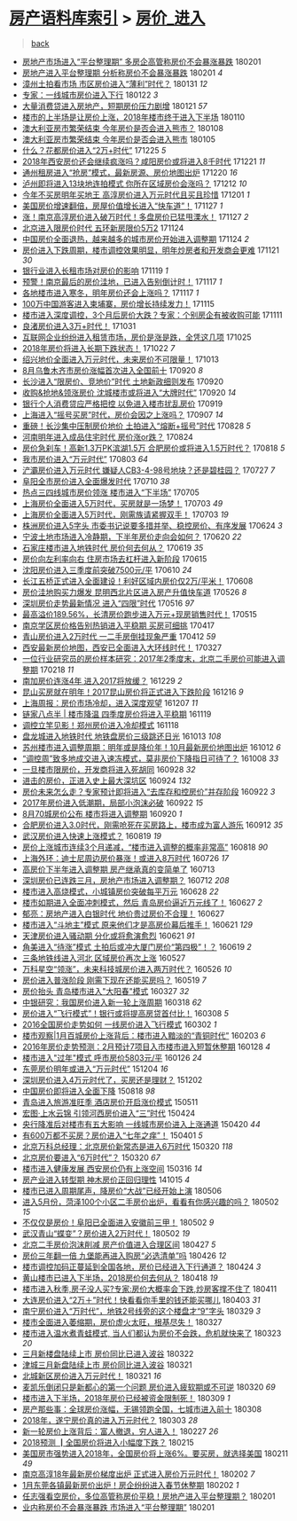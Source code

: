 [房产语料库索引](../../README.md)  > [房价_进入](房价_进入.md)
====
> [back](../README.md)

- [房地产市场进入“平台整理期” 多房企高管称房价不会暴涨暴跌](http://jkwz.applinzi.com/ittc/7065039687985398790.html#%E6%88%BF%E5%9C%B0%E4%BA%A7%E5%B8%82%E5%9C%BA%E8%BF%9B%E5%85%A5%E2%80%9C%E5%B9%B3%E5%8F%B0%E6%95%B4%E7%90%86%E6%9C%9F%E2%80%9D+%E5%A4%9A%E6%88%BF%E4%BC%81%E9%AB%98%E7%AE%A1%E7%A7%B0%E6%88%BF%E4%BB%B7%E4%B8%8D%E4%BC%9A%E6%9A%B4%E6%B6%A8%E6%9A%B4%E8%B7%8C) 180201  
- [房地产进入平台整理期 分析称房价不会暴涨暴跌](http://jkwz.applinzi.com/ittc/7065026113820951563.html#%E6%88%BF%E5%9C%B0%E4%BA%A7%E8%BF%9B%E5%85%A5%E5%B9%B3%E5%8F%B0%E6%95%B4%E7%90%86%E6%9C%9F+%E5%88%86%E6%9E%90%E7%A7%B0%E6%88%BF%E4%BB%B7%E4%B8%8D%E4%BC%9A%E6%9A%B4%E6%B6%A8%E6%9A%B4%E8%B7%8C) 180201 *4* 
- [漳州土拍看市场 市区房价进入“薄利”时代？](http://jkwz.applinzi.com/ittc/7064440618111992842.html#%E6%BC%B3%E5%B7%9E%E5%9C%9F%E6%8B%8D%E7%9C%8B%E5%B8%82%E5%9C%BA+%E5%B8%82%E5%8C%BA%E6%88%BF%E4%BB%B7%E8%BF%9B%E5%85%A5%E2%80%9C%E8%96%84%E5%88%A9%E2%80%9D%E6%97%B6%E4%BB%A3%EF%BC%9F) 180131 *12* 
- [专家：一线城市房价进入下行](http://jkwz.applinzi.com/ittc/7061364812942935046.html#%E4%B8%93%E5%AE%B6%EF%BC%9A%E4%B8%80%E7%BA%BF%E5%9F%8E%E5%B8%82%E6%88%BF%E4%BB%B7%E8%BF%9B%E5%85%A5%E4%B8%8B%E8%A1%8C) 180122 *3* 
- [大量消费贷进入房地产，短期房价压力剧增](http://jkwz.applinzi.com/ittc/7061162459065222161.html#%E5%A4%A7%E9%87%8F%E6%B6%88%E8%B4%B9%E8%B4%B7%E8%BF%9B%E5%85%A5%E6%88%BF%E5%9C%B0%E4%BA%A7%EF%BC%8C%E7%9F%AD%E6%9C%9F%E6%88%BF%E4%BB%B7%E5%8E%8B%E5%8A%9B%E5%89%A7%E5%A2%9E) 180121 *57* 
- [楼市的上半场是让房价上涨，2018年楼市终于进入下半场](http://jkwz.applinzi.com/ittc/7057063163025949713.html#%E6%A5%BC%E5%B8%82%E7%9A%84%E4%B8%8A%E5%8D%8A%E5%9C%BA%E6%98%AF%E8%AE%A9%E6%88%BF%E4%BB%B7%E4%B8%8A%E6%B6%A8%EF%BC%8C2018%E5%B9%B4%E6%A5%BC%E5%B8%82%E7%BB%88%E4%BA%8E%E8%BF%9B%E5%85%A5%E4%B8%8B%E5%8D%8A%E5%9C%BA) 180110  
- [澳大利亚房市繁荣结束 今年房价是否会进入熊市？](http://jkwz.applinzi.com/ittc/7056155197892461575.html#%E6%BE%B3%E5%A4%A7%E5%88%A9%E4%BA%9A%E6%88%BF%E5%B8%82%E7%B9%81%E8%8D%A3%E7%BB%93%E6%9D%9F+%E4%BB%8A%E5%B9%B4%E6%88%BF%E4%BB%B7%E6%98%AF%E5%90%A6%E4%BC%9A%E8%BF%9B%E5%85%A5%E7%86%8A%E5%B8%82%EF%BC%9F) 180108  
- [澳大利亚房市繁荣结束 今年房价是否会进入熊市](http://jkwz.applinzi.com/ittc/7055109979806106635.html#%E6%BE%B3%E5%A4%A7%E5%88%A9%E4%BA%9A%E6%88%BF%E5%B8%82%E7%B9%81%E8%8D%A3%E7%BB%93%E6%9D%9F+%E4%BB%8A%E5%B9%B4%E6%88%BF%E4%BB%B7%E6%98%AF%E5%90%A6%E4%BC%9A%E8%BF%9B%E5%85%A5%E7%86%8A%E5%B8%82) 180105  
- [什么？花都房价进入“2万+时代”](http://jkwz.applinzi.com/ittc/7051076349274358801.html#%E4%BB%80%E4%B9%88%EF%BC%9F%E8%8A%B1%E9%83%BD%E6%88%BF%E4%BB%B7%E8%BF%9B%E5%85%A5%E2%80%9C2%E4%B8%87%2B%E6%97%B6%E4%BB%A3%E2%80%9D) 171225 *5* 
- [2018年西安房价还会继续疯涨吗？咸阳房价或将进入8千时代](http://jkwz.applinzi.com/ittc/7049594589449552912.html#2018%E5%B9%B4%E8%A5%BF%E5%AE%89%E6%88%BF%E4%BB%B7%E8%BF%98%E4%BC%9A%E7%BB%A7%E7%BB%AD%E7%96%AF%E6%B6%A8%E5%90%97%EF%BC%9F%E5%92%B8%E9%98%B3%E6%88%BF%E4%BB%B7%E6%88%96%E5%B0%86%E8%BF%9B%E5%85%A58%E5%8D%83%E6%97%B6%E4%BB%A3) 171221 *11* 
- [通州租房进入“抢房”模式，最新房源、房价地图出炉](http://jkwz.applinzi.com/ittc/7049252191594873873.html#%E9%80%9A%E5%B7%9E%E7%A7%9F%E6%88%BF%E8%BF%9B%E5%85%A5%E2%80%9C%E6%8A%A2%E6%88%BF%E2%80%9D%E6%A8%A1%E5%BC%8F%EF%BC%8C%E6%9C%80%E6%96%B0%E6%88%BF%E6%BA%90%E3%80%81%E6%88%BF%E4%BB%B7%E5%9C%B0%E5%9B%BE%E5%87%BA%E7%82%89) 171220 *16* 
- [泸州即将进入13块地连拍模式 你所在区域房价会涨吗？](http://jkwz.applinzi.com/ittc/7046217706561340432.html#%E6%B3%B8%E5%B7%9E%E5%8D%B3%E5%B0%86%E8%BF%9B%E5%85%A513%E5%9D%97%E5%9C%B0%E8%BF%9E%E6%8B%8D%E6%A8%A1%E5%BC%8F+%E4%BD%A0%E6%89%80%E5%9C%A8%E5%8C%BA%E5%9F%9F%E6%88%BF%E4%BB%B7%E4%BC%9A%E6%B6%A8%E5%90%97%EF%BC%9F) 171212 *10* 
- [今年不买房明年买地王 高淳房价进入万元时代且买且珍惜](http://jkwz.applinzi.com/ittc/7042052443561526288.html#%E4%BB%8A%E5%B9%B4%E4%B8%8D%E4%B9%B0%E6%88%BF%E6%98%8E%E5%B9%B4%E4%B9%B0%E5%9C%B0%E7%8E%8B+%E9%AB%98%E6%B7%B3%E6%88%BF%E4%BB%B7%E8%BF%9B%E5%85%A5%E4%B8%87%E5%85%83%E6%97%B6%E4%BB%A3%E4%B8%94%E4%B9%B0%E4%B8%94%E7%8F%8D%E6%83%9C) 171201 *1* 
- [美国房价增速翻倍，房屋价值增长进入“快车道”！](http://jkwz.applinzi.com/ittc/7040642624006915088.html#%E7%BE%8E%E5%9B%BD%E6%88%BF%E4%BB%B7%E5%A2%9E%E9%80%9F%E7%BF%BB%E5%80%8D%EF%BC%8C%E6%88%BF%E5%B1%8B%E4%BB%B7%E5%80%BC%E5%A2%9E%E9%95%BF%E8%BF%9B%E5%85%A5%E2%80%9C%E5%BF%AB%E8%BD%A6%E9%81%93%E2%80%9D%EF%BC%81) 171127 *1* 
- [涨！南京高淳房价进入破万时代！多盘房价已猛甩溧水！](http://jkwz.applinzi.com/ittc/7040638062986527760.html#%E6%B6%A8%EF%BC%81%E5%8D%97%E4%BA%AC%E9%AB%98%E6%B7%B3%E6%88%BF%E4%BB%B7%E8%BF%9B%E5%85%A5%E7%A0%B4%E4%B8%87%E6%97%B6%E4%BB%A3%EF%BC%81%E5%A4%9A%E7%9B%98%E6%88%BF%E4%BB%B7%E5%B7%B2%E7%8C%9B%E7%94%A9%E6%BA%A7%E6%B0%B4%EF%BC%81) 171127 *2* 
- [北京进入限房价时代 五环新房限价5万2](http://jkwz.applinzi.com/ittc/7039524606107452432.html#%E5%8C%97%E4%BA%AC%E8%BF%9B%E5%85%A5%E9%99%90%E6%88%BF%E4%BB%B7%E6%97%B6%E4%BB%A3+%E4%BA%94%E7%8E%AF%E6%96%B0%E6%88%BF%E9%99%90%E4%BB%B75%E4%B8%872) 171124  
- [中国房价全面退热，越来越多的城市房价开始进入调整期](http://jkwz.applinzi.com/ittc/7039456949119239185.html#%E4%B8%AD%E5%9B%BD%E6%88%BF%E4%BB%B7%E5%85%A8%E9%9D%A2%E9%80%80%E7%83%AD%EF%BC%8C%E8%B6%8A%E6%9D%A5%E8%B6%8A%E5%A4%9A%E7%9A%84%E5%9F%8E%E5%B8%82%E6%88%BF%E4%BB%B7%E5%BC%80%E5%A7%8B%E8%BF%9B%E5%85%A5%E8%B0%83%E6%95%B4%E6%9C%9F) 171124 *2* 
- [房价进入下跌周期，楼市调控效果明显，明年炒房者和开发商会更难](http://jkwz.applinzi.com/ittc/7038463345429054481.html#%E6%88%BF%E4%BB%B7%E8%BF%9B%E5%85%A5%E4%B8%8B%E8%B7%8C%E5%91%A8%E6%9C%9F%EF%BC%8C%E6%A5%BC%E5%B8%82%E8%B0%83%E6%8E%A7%E6%95%88%E6%9E%9C%E6%98%8E%E6%98%BE%EF%BC%8C%E6%98%8E%E5%B9%B4%E7%82%92%E6%88%BF%E8%80%85%E5%92%8C%E5%BC%80%E5%8F%91%E5%95%86%E4%BC%9A%E6%9B%B4%E9%9A%BE) 171121 *30* 
- [银行业进入长租市场对房价的影响](http://jkwz.applinzi.com/ittc/7036524367335392273.html#%E9%93%B6%E8%A1%8C%E4%B8%9A%E8%BF%9B%E5%85%A5%E9%95%BF%E7%A7%9F%E5%B8%82%E5%9C%BA%E5%AF%B9%E6%88%BF%E4%BB%B7%E7%9A%84%E5%BD%B1%E5%93%8D) 171119 *1* 
- [预警！南京最后的房价洼地，已进入告别倒计时！](http://jkwz.applinzi.com/ittc/7036843422533551120.html#%E9%A2%84%E8%AD%A6%EF%BC%81%E5%8D%97%E4%BA%AC%E6%9C%80%E5%90%8E%E7%9A%84%E6%88%BF%E4%BB%B7%E6%B4%BC%E5%9C%B0%EF%BC%8C%E5%B7%B2%E8%BF%9B%E5%85%A5%E5%91%8A%E5%88%AB%E5%80%92%E8%AE%A1%E6%97%B6%EF%BC%81) 171117 *1* 
- [各地楼市进入寒冬，明年房价还会上涨吗？](http://jkwz.applinzi.com/ittc/7036690685195977744.html#%E5%90%84%E5%9C%B0%E6%A5%BC%E5%B8%82%E8%BF%9B%E5%85%A5%E5%AF%92%E5%86%AC%EF%BC%8C%E6%98%8E%E5%B9%B4%E6%88%BF%E4%BB%B7%E8%BF%98%E4%BC%9A%E4%B8%8A%E6%B6%A8%E5%90%97%EF%BC%9F) 171117 *1* 
- [100万中国游客进入柬埔寨，房价增长持续发力！](http://jkwz.applinzi.com/ittc/7036119747974923281.html#100%E4%B8%87%E4%B8%AD%E5%9B%BD%E6%B8%B8%E5%AE%A2%E8%BF%9B%E5%85%A5%E6%9F%AC%E5%9F%94%E5%AF%A8%EF%BC%8C%E6%88%BF%E4%BB%B7%E5%A2%9E%E9%95%BF%E6%8C%81%E7%BB%AD%E5%8F%91%E5%8A%9B%EF%BC%81) 171115  
- [楼市进入深度调控，3个月后房价大跌？专家：个别房企有被收购可能](http://jkwz.applinzi.com/ittc/7034640385530397713.html#%E6%A5%BC%E5%B8%82%E8%BF%9B%E5%85%A5%E6%B7%B1%E5%BA%A6%E8%B0%83%E6%8E%A7%EF%BC%8C3%E4%B8%AA%E6%9C%88%E5%90%8E%E6%88%BF%E4%BB%B7%E5%A4%A7%E8%B7%8C%EF%BC%9F%E4%B8%93%E5%AE%B6%EF%BC%9A%E4%B8%AA%E5%88%AB%E6%88%BF%E4%BC%81%E6%9C%89%E8%A2%AB%E6%94%B6%E8%B4%AD%E5%8F%AF%E8%83%BD) 171111  
- [良渚房价进入3万+时代！](http://jkwz.applinzi.com/ittc/7030710361584567313.html#%E8%89%AF%E6%B8%9A%E6%88%BF%E4%BB%B7%E8%BF%9B%E5%85%A53%E4%B8%87%2B%E6%97%B6%E4%BB%A3%EF%BC%81) 171031  
- [互联网企业纷纷进入租赁市场，房价是涨是跌，全凭这几项](http://jkwz.applinzi.com/ittc/7028502239201723409.html#%E4%BA%92%E8%81%94%E7%BD%91%E4%BC%81%E4%B8%9A%E7%BA%B7%E7%BA%B7%E8%BF%9B%E5%85%A5%E7%A7%9F%E8%B5%81%E5%B8%82%E5%9C%BA%EF%BC%8C%E6%88%BF%E4%BB%B7%E6%98%AF%E6%B6%A8%E6%98%AF%E8%B7%8C%EF%BC%8C%E5%85%A8%E5%87%AD%E8%BF%99%E5%87%A0%E9%A1%B9) 171025  
- [2018年房价将进入长期下跌状态！](http://jkwz.applinzi.com/ittc/7027413498773111824.html#2018%E5%B9%B4%E6%88%BF%E4%BB%B7%E5%B0%86%E8%BF%9B%E5%85%A5%E9%95%BF%E6%9C%9F%E4%B8%8B%E8%B7%8C%E7%8A%B6%E6%80%81%EF%BC%81) 171022 *7* 
- [绍兴地价全面进入万元时代，未来房价不可限量！](http://jkwz.applinzi.com/ittc/7023863266139440144.html#%E7%BB%8D%E5%85%B4%E5%9C%B0%E4%BB%B7%E5%85%A8%E9%9D%A2%E8%BF%9B%E5%85%A5%E4%B8%87%E5%85%83%E6%97%B6%E4%BB%A3%EF%BC%8C%E6%9C%AA%E6%9D%A5%E6%88%BF%E4%BB%B7%E4%B8%8D%E5%8F%AF%E9%99%90%E9%87%8F%EF%BC%81) 171013  
- [8月乌鲁木齐市房价涨幅首次进入全国前十](http://jkwz.applinzi.com/ittc/7015413049224332305.html#8%E6%9C%88%E4%B9%8C%E9%B2%81%E6%9C%A8%E9%BD%90%E5%B8%82%E6%88%BF%E4%BB%B7%E6%B6%A8%E5%B9%85%E9%A6%96%E6%AC%A1%E8%BF%9B%E5%85%A5%E5%85%A8%E5%9B%BD%E5%89%8D%E5%8D%81) 170920 *8* 
- [长沙进入“限房价、竞地价”时代 土地新政细则发布](http://jkwz.applinzi.com/ittc/7015384275304842257.html#%E9%95%BF%E6%B2%99%E8%BF%9B%E5%85%A5%E2%80%9C%E9%99%90%E6%88%BF%E4%BB%B7%E3%80%81%E7%AB%9E%E5%9C%B0%E4%BB%B7%E2%80%9D%E6%97%B6%E4%BB%A3+%E5%9C%9F%E5%9C%B0%E6%96%B0%E6%94%BF%E7%BB%86%E5%88%99%E5%8F%91%E5%B8%83) 170920  
- [收购&amp;抢地&amp;领涨房价 沈城楼市或将进入“大牌时代”](http://jkwz.applinzi.com/ittc/7015307725775569937.html#%E6%94%B6%E8%B4%AD%26amp%3B%E6%8A%A2%E5%9C%B0%26amp%3B%E9%A2%86%E6%B6%A8%E6%88%BF%E4%BB%B7+%E6%B2%88%E5%9F%8E%E6%A5%BC%E5%B8%82%E6%88%96%E5%B0%86%E8%BF%9B%E5%85%A5%E2%80%9C%E5%A4%A7%E7%89%8C%E6%97%B6%E4%BB%A3%E2%80%9D) 170920 *14* 
- [银行个人消费贷应严格把控 以免进入楼市扰乱房价](http://jkwz.applinzi.com/ittc/7014944334041056273.html#%E9%93%B6%E8%A1%8C%E4%B8%AA%E4%BA%BA%E6%B6%88%E8%B4%B9%E8%B4%B7%E5%BA%94%E4%B8%A5%E6%A0%BC%E6%8A%8A%E6%8E%A7+%E4%BB%A5%E5%85%8D%E8%BF%9B%E5%85%A5%E6%A5%BC%E5%B8%82%E6%89%B0%E4%B9%B1%E6%88%BF%E4%BB%B7) 170919  
- [上海进入“摇号买房”时代，房价会因之上涨吗？](http://jkwz.applinzi.com/ittc/7010124228438000656.html#%E4%B8%8A%E6%B5%B7%E8%BF%9B%E5%85%A5%E2%80%9C%E6%91%87%E5%8F%B7%E4%B9%B0%E6%88%BF%E2%80%9D%E6%97%B6%E4%BB%A3%EF%BC%8C%E6%88%BF%E4%BB%B7%E4%BC%9A%E5%9B%A0%E4%B9%8B%E4%B8%8A%E6%B6%A8%E5%90%97%EF%BC%9F) 170907 *14* 
- [重磅！长沙集中压制房价地价 土拍进入“熔断+摇号”时代](http://jkwz.applinzi.com/ittc/7006899352520623121.html#%E9%87%8D%E7%A3%85%EF%BC%81%E9%95%BF%E6%B2%99%E9%9B%86%E4%B8%AD%E5%8E%8B%E5%88%B6%E6%88%BF%E4%BB%B7%E5%9C%B0%E4%BB%B7+%E5%9C%9F%E6%8B%8D%E8%BF%9B%E5%85%A5%E2%80%9C%E7%86%94%E6%96%AD%2B%E6%91%87%E5%8F%B7%E2%80%9D%E6%97%B6%E4%BB%A3) 170828 *5* 
- [河南明年进入成品住宅时代 房价涨or跌？](http://jkwz.applinzi.com/ittc/7005184572059550481.html#%E6%B2%B3%E5%8D%97%E6%98%8E%E5%B9%B4%E8%BF%9B%E5%85%A5%E6%88%90%E5%93%81%E4%BD%8F%E5%AE%85%E6%97%B6%E4%BB%A3+%E6%88%BF%E4%BB%B7%E6%B6%A8or%E8%B7%8C%EF%BC%9F) 170824  
- [房价急刹车！高新1.3万PK滨湖1.5万 合肥房价或将进入1.5万时代？](http://jkwz.applinzi.com/ittc/7003073767373538321.html#%E6%88%BF%E4%BB%B7%E6%80%A5%E5%88%B9%E8%BD%A6%EF%BC%81%E9%AB%98%E6%96%B01.3%E4%B8%87PK%E6%BB%A8%E6%B9%961.5%E4%B8%87+%E5%90%88%E8%82%A5%E6%88%BF%E4%BB%B7%E6%88%96%E5%B0%86%E8%BF%9B%E5%85%A51.5%E4%B8%87%E6%97%B6%E4%BB%A3%EF%BC%9F) 170818 *5* 
- [我市房价进入“万元时代”](http://jkwz.applinzi.com/ittc/6997507023053538321.html#%E6%88%91%E5%B8%82%E6%88%BF%E4%BB%B7%E8%BF%9B%E5%85%A5%E2%80%9C%E4%B8%87%E5%85%83%E6%97%B6%E4%BB%A3%E2%80%9D) 170803 *64* 
- [浐灞房价进入万元时代 嫌疑人CB3-4-98号地块？还是碧桂园？](http://jkwz.applinzi.com/ittc/6995063152000369680.html#%E6%B5%90%E7%81%9E%E6%88%BF%E4%BB%B7%E8%BF%9B%E5%85%A5%E4%B8%87%E5%85%83%E6%97%B6%E4%BB%A3+%E5%AB%8C%E7%96%91%E4%BA%BACB3-4-98%E5%8F%B7%E5%9C%B0%E5%9D%97%EF%BC%9F%E8%BF%98%E6%98%AF%E7%A2%A7%E6%A1%82%E5%9B%AD%EF%BC%9F) 170727 *7* 
- [阜阳全市房价进入全面爆发时代](http://jkwz.applinzi.com/ittc/6988621635601826820.html#%E9%98%9C%E9%98%B3%E5%85%A8%E5%B8%82%E6%88%BF%E4%BB%B7%E8%BF%9B%E5%85%A5%E5%85%A8%E9%9D%A2%E7%88%86%E5%8F%91%E6%97%B6%E4%BB%A3) 170710 *38* 
- [热点三四线城市房价领涨 楼市进入“下半场”](http://jkwz.applinzi.com/ittc/6986780572499051536.html#%E7%83%AD%E7%82%B9%E4%B8%89%E5%9B%9B%E7%BA%BF%E5%9F%8E%E5%B8%82%E6%88%BF%E4%BB%B7%E9%A2%86%E6%B6%A8+%E6%A5%BC%E5%B8%82%E8%BF%9B%E5%85%A5%E2%80%9C%E4%B8%8B%E5%8D%8A%E5%9C%BA%E2%80%9D) 170705  
- [上海房价全面进入5万时代，买房就是一场梦！](http://jkwz.applinzi.com/ittc/6986123523725460484.html#%E4%B8%8A%E6%B5%B7%E6%88%BF%E4%BB%B7%E5%85%A8%E9%9D%A2%E8%BF%9B%E5%85%A55%E4%B8%87%E6%97%B6%E4%BB%A3%EF%BC%8C%E4%B9%B0%E6%88%BF%E5%B0%B1%E6%98%AF%E4%B8%80%E5%9C%BA%E6%A2%A6%EF%BC%81) 170703 *49* 
- [上海房价全面进入5万时代，刚需族请紧握双手！](http://jkwz.applinzi.com/ittc/6986123523662545924.html#%E4%B8%8A%E6%B5%B7%E6%88%BF%E4%BB%B7%E5%85%A8%E9%9D%A2%E8%BF%9B%E5%85%A55%E4%B8%87%E6%97%B6%E4%BB%A3%EF%BC%8C%E5%88%9A%E9%9C%80%E6%97%8F%E8%AF%B7%E7%B4%A7%E6%8F%A1%E5%8F%8C%E6%89%8B%EF%BC%81) 170703 *19* 
- [株洲房价进入5字头 市委书记说要多措并举、稳控房价、有序发展](http://jkwz.applinzi.com/ittc/6982517086981981188.html#%E6%A0%AA%E6%B4%B2%E6%88%BF%E4%BB%B7%E8%BF%9B%E5%85%A55%E5%AD%97%E5%A4%B4+%E5%B8%82%E5%A7%94%E4%B9%A6%E8%AE%B0%E8%AF%B4%E8%A6%81%E5%A4%9A%E6%8E%AA%E5%B9%B6%E4%B8%BE%E3%80%81%E7%A8%B3%E6%8E%A7%E6%88%BF%E4%BB%B7%E3%80%81%E6%9C%89%E5%BA%8F%E5%8F%91%E5%B1%95) 170624 *3* 
- [宁波土地市场进入冷静期，下半年房价走向会如何？](http://jkwz.applinzi.com/ittc/6981276193939522565.html#%E5%AE%81%E6%B3%A2%E5%9C%9F%E5%9C%B0%E5%B8%82%E5%9C%BA%E8%BF%9B%E5%85%A5%E5%86%B7%E9%9D%99%E6%9C%9F%EF%BC%8C%E4%B8%8B%E5%8D%8A%E5%B9%B4%E6%88%BF%E4%BB%B7%E8%B5%B0%E5%90%91%E4%BC%9A%E5%A6%82%E4%BD%95%EF%BC%9F) 170620 *22* 
- [石家庄楼市进入地铁时代 房价何去何从？](http://jkwz.applinzi.com/ittc/6980826685908714500.html#%E7%9F%B3%E5%AE%B6%E5%BA%84%E6%A5%BC%E5%B8%82%E8%BF%9B%E5%85%A5%E5%9C%B0%E9%93%81%E6%97%B6%E4%BB%A3+%E6%88%BF%E4%BB%B7%E4%BD%95%E5%8E%BB%E4%BD%95%E4%BB%8E%EF%BC%9F) 170619 *35* 
- [房价向左利率向右 住房市场去杠杆进入新阶段](http://jkwz.applinzi.com/ittc/6979298434639987717.html#%E6%88%BF%E4%BB%B7%E5%90%91%E5%B7%A6%E5%88%A9%E7%8E%87%E5%90%91%E5%8F%B3+%E4%BD%8F%E6%88%BF%E5%B8%82%E5%9C%BA%E5%8E%BB%E6%9D%A0%E6%9D%86%E8%BF%9B%E5%85%A5%E6%96%B0%E9%98%B6%E6%AE%B5) 170615  
- [沈阳房价进入三季度前突破7500元/平](http://jkwz.applinzi.com/ittc/6977556466335482885.html#%E6%B2%88%E9%98%B3%E6%88%BF%E4%BB%B7%E8%BF%9B%E5%85%A5%E4%B8%89%E5%AD%A3%E5%BA%A6%E5%89%8D%E7%AA%81%E7%A0%B47500%E5%85%83%2F%E5%B9%B3) 170610 *24* 
- [长江五桥正式进入全面建设！利好区域内房价仅2万/平米！](http://jkwz.applinzi.com/ittc/6976809858262107140.html#%E9%95%BF%E6%B1%9F%E4%BA%94%E6%A1%A5%E6%AD%A3%E5%BC%8F%E8%BF%9B%E5%85%A5%E5%85%A8%E9%9D%A2%E5%BB%BA%E8%AE%BE%EF%BC%81%E5%88%A9%E5%A5%BD%E5%8C%BA%E5%9F%9F%E5%86%85%E6%88%BF%E4%BB%B7%E4%BB%852%E4%B8%87%2F%E5%B9%B3%E7%B1%B3%EF%BC%81) 170608  
- [房价洼地购买力爆发 昆明西北片区进入房产升值快车道](http://jkwz.applinzi.com/ittc/6972012505231524868.html#%E6%88%BF%E4%BB%B7%E6%B4%BC%E5%9C%B0%E8%B4%AD%E4%B9%B0%E5%8A%9B%E7%88%86%E5%8F%91+%E6%98%86%E6%98%8E%E8%A5%BF%E5%8C%97%E7%89%87%E5%8C%BA%E8%BF%9B%E5%85%A5%E6%88%BF%E4%BA%A7%E5%8D%87%E5%80%BC%E5%BF%AB%E8%BD%A6%E9%81%93) 170526 *8* 
- [深圳房价走势最新情况 进入“四限”时代](http://jkwz.applinzi.com/ittc/6968265639117456388.html#%E6%B7%B1%E5%9C%B3%E6%88%BF%E4%BB%B7%E8%B5%B0%E5%8A%BF%E6%9C%80%E6%96%B0%E6%83%85%E5%86%B5+%E8%BF%9B%E5%85%A5%E2%80%9C%E5%9B%9B%E9%99%90%E2%80%9D%E6%97%B6%E4%BB%A3) 170516 *97* 
- [最高溢价189.56%，长清房价跑步进入万元+现房销售时代！](http://jkwz.applinzi.com/ittc/6967848436245201924.html#%E6%9C%80%E9%AB%98%E6%BA%A2%E4%BB%B7189.56%25%EF%BC%8C%E9%95%BF%E6%B8%85%E6%88%BF%E4%BB%B7%E8%B7%91%E6%AD%A5%E8%BF%9B%E5%85%A5%E4%B8%87%E5%85%83%2B%E7%8E%B0%E6%88%BF%E9%94%80%E5%94%AE%E6%97%B6%E4%BB%A3%EF%BC%81) 170515  
- [南京学区房价格告别热销进入平稳期 买房可细挑](http://jkwz.applinzi.com/ittc/6957548443672249349.html#%E5%8D%97%E4%BA%AC%E5%AD%A6%E5%8C%BA%E6%88%BF%E4%BB%B7%E6%A0%BC%E5%91%8A%E5%88%AB%E7%83%AD%E9%94%80%E8%BF%9B%E5%85%A5%E5%B9%B3%E7%A8%B3%E6%9C%9F+%E4%B9%B0%E6%88%BF%E5%8F%AF%E7%BB%86%E6%8C%91) 170417  
- [青山房价进入2万时代 一二手房倒挂现象严重](http://jkwz.applinzi.com/ittc/6955682723241919493.html#%E9%9D%92%E5%B1%B1%E6%88%BF%E4%BB%B7%E8%BF%9B%E5%85%A52%E4%B8%87%E6%97%B6%E4%BB%A3+%E4%B8%80%E4%BA%8C%E6%89%8B%E6%88%BF%E5%80%92%E6%8C%82%E7%8E%B0%E8%B1%A1%E4%B8%A5%E9%87%8D) 170412 *59* 
- [西安最新房价地图，西安已全面进入大环线时代！](http://jkwz.applinzi.com/ittc/6949497069982188549.html#%E8%A5%BF%E5%AE%89%E6%9C%80%E6%96%B0%E6%88%BF%E4%BB%B7%E5%9C%B0%E5%9B%BE%EF%BC%8C%E8%A5%BF%E5%AE%89%E5%B7%B2%E5%85%A8%E9%9D%A2%E8%BF%9B%E5%85%A5%E5%A4%A7%E7%8E%AF%E7%BA%BF%E6%97%B6%E4%BB%A3%EF%BC%81) 170327  
- [一位行业研究员的房价样本研究：2017年2季度末，北京二手房价可能进入调整期](http://jkwz.applinzi.com/ittc/6936054964215612420.html#%E4%B8%80%E4%BD%8D%E8%A1%8C%E4%B8%9A%E7%A0%94%E7%A9%B6%E5%91%98%E7%9A%84%E6%88%BF%E4%BB%B7%E6%A0%B7%E6%9C%AC%E7%A0%94%E7%A9%B6%EF%BC%9A2017%E5%B9%B42%E5%AD%A3%E5%BA%A6%E6%9C%AB%EF%BC%8C%E5%8C%97%E4%BA%AC%E4%BA%8C%E6%89%8B%E6%88%BF%E4%BB%B7%E5%8F%AF%E8%83%BD%E8%BF%9B%E5%85%A5%E8%B0%83%E6%95%B4%E6%9C%9F) 170218 *11* 
- [南加房价连涨4年 进入2017将放缓？](http://jkwz.applinzi.com/ittc/6916595642888881157.html#%E5%8D%97%E5%8A%A0%E6%88%BF%E4%BB%B7%E8%BF%9E%E6%B6%A84%E5%B9%B4+%E8%BF%9B%E5%85%A52017%E5%B0%86%E6%94%BE%E7%BC%93%EF%BC%9F) 161229 *2* 
- [昆山买房就在明年！2017昆山房价将正式进入下跌阶段](http://jkwz.applinzi.com/ittc/6912154281615819781.html#%E6%98%86%E5%B1%B1%E4%B9%B0%E6%88%BF%E5%B0%B1%E5%9C%A8%E6%98%8E%E5%B9%B4%EF%BC%812017%E6%98%86%E5%B1%B1%E6%88%BF%E4%BB%B7%E5%B0%86%E6%AD%A3%E5%BC%8F%E8%BF%9B%E5%85%A5%E4%B8%8B%E8%B7%8C%E9%98%B6%E6%AE%B5) 161216 *9* 
- [上海周报：房价市场冷却，进入深度观望](http://jkwz.applinzi.com/ittc/6908948012083971076.html#%E4%B8%8A%E6%B5%B7%E5%91%A8%E6%8A%A5%EF%BC%9A%E6%88%BF%E4%BB%B7%E5%B8%82%E5%9C%BA%E5%86%B7%E5%8D%B4%EF%BC%8C%E8%BF%9B%E5%85%A5%E6%B7%B1%E5%BA%A6%E8%A7%82%E6%9C%9B) 161207 *11* 
- [链家八点半 | 楼市降温 四季度房价将进入平稳期](http://jkwz.applinzi.com/ittc/6902148165251105797.html#%E9%93%BE%E5%AE%B6%E5%85%AB%E7%82%B9%E5%8D%8A+%7C+%E6%A5%BC%E5%B8%82%E9%99%8D%E6%B8%A9+%E5%9B%9B%E5%AD%A3%E5%BA%A6%E6%88%BF%E4%BB%B7%E5%B0%86%E8%BF%9B%E5%85%A5%E5%B9%B3%E7%A8%B3%E6%9C%9F) 161119  
- [调控立竿见影！郑州房价进入冷却模式](http://jkwz.applinzi.com/ittc/6901888719694332932.html#%E8%B0%83%E6%8E%A7%E7%AB%8B%E7%AB%BF%E8%A7%81%E5%BD%B1%EF%BC%81%E9%83%91%E5%B7%9E%E6%88%BF%E4%BB%B7%E8%BF%9B%E5%85%A5%E5%86%B7%E5%8D%B4%E6%A8%A1%E5%BC%8F) 161118  
- [盘龙城进入地铁时代 地铁盘房价三级跳还日光](http://jkwz.applinzi.com/ittc/6888488616296186885.html#%E7%9B%98%E9%BE%99%E5%9F%8E%E8%BF%9B%E5%85%A5%E5%9C%B0%E9%93%81%E6%97%B6%E4%BB%A3+%E5%9C%B0%E9%93%81%E7%9B%98%E6%88%BF%E4%BB%B7%E4%B8%89%E7%BA%A7%E8%B7%B3%E8%BF%98%E6%97%A5%E5%85%89) 161013 *108* 
- [苏州楼市进入调整周期：明年或是降价年！10月最新房价地图出炉](http://jkwz.applinzi.com/ittc/6888049696236372996.html#%E8%8B%8F%E5%B7%9E%E6%A5%BC%E5%B8%82%E8%BF%9B%E5%85%A5%E8%B0%83%E6%95%B4%E5%91%A8%E6%9C%9F%EF%BC%9A%E6%98%8E%E5%B9%B4%E6%88%96%E6%98%AF%E9%99%8D%E4%BB%B7%E5%B9%B4%EF%BC%8110%E6%9C%88%E6%9C%80%E6%96%B0%E6%88%BF%E4%BB%B7%E5%9C%B0%E5%9B%BE%E5%87%BA%E7%82%89) 161012 *6* 
- [“调控周”致多地成交进入速冻模式，莫非房价下降指日可待了？](http://jkwz.applinzi.com/ittc/6886688656831546372.html#%E2%80%9C%E8%B0%83%E6%8E%A7%E5%91%A8%E2%80%9D%E8%87%B4%E5%A4%9A%E5%9C%B0%E6%88%90%E4%BA%A4%E8%BF%9B%E5%85%A5%E9%80%9F%E5%86%BB%E6%A8%A1%E5%BC%8F%EF%BC%8C%E8%8E%AB%E9%9D%9E%E6%88%BF%E4%BB%B7%E4%B8%8B%E9%99%8D%E6%8C%87%E6%97%A5%E5%8F%AF%E5%BE%85%E4%BA%86%EF%BC%9F) 161008 *33* 
- [一旦楼市限房价，开发商将进入死胡同](http://jkwz.applinzi.com/ittc/6882680397372064773.html#%E4%B8%80%E6%97%A6%E6%A5%BC%E5%B8%82%E9%99%90%E6%88%BF%E4%BB%B7%EF%BC%8C%E5%BC%80%E5%8F%91%E5%95%86%E5%B0%86%E8%BF%9B%E5%85%A5%E6%AD%BB%E8%83%A1%E5%90%8C) 160928 *32* 
- [进击的房价，正进入史上最大深坑区](http://jkwz.applinzi.com/ittc/6881448681240265733.html#%E8%BF%9B%E5%87%BB%E7%9A%84%E6%88%BF%E4%BB%B7%EF%BC%8C%E6%AD%A3%E8%BF%9B%E5%85%A5%E5%8F%B2%E4%B8%8A%E6%9C%80%E5%A4%A7%E6%B7%B1%E5%9D%91%E5%8C%BA) 160924 *132* 
- [房价未来怎么走？专家预计即将进入“去库存和控房价”并存阶段](http://jkwz.applinzi.com/ittc/6880720057822348292.html#%E6%88%BF%E4%BB%B7%E6%9C%AA%E6%9D%A5%E6%80%8E%E4%B9%88%E8%B5%B0%EF%BC%9F%E4%B8%93%E5%AE%B6%E9%A2%84%E8%AE%A1%E5%8D%B3%E5%B0%86%E8%BF%9B%E5%85%A5%E2%80%9C%E5%8E%BB%E5%BA%93%E5%AD%98%E5%92%8C%E6%8E%A7%E6%88%BF%E4%BB%B7%E2%80%9D%E5%B9%B6%E5%AD%98%E9%98%B6%E6%AE%B5) 160922 *3* 
- [2017年房价进入低潮期，局部小泡沫必破](http://jkwz.applinzi.com/ittc/6880619519420138500.html#2017%E5%B9%B4%E6%88%BF%E4%BB%B7%E8%BF%9B%E5%85%A5%E4%BD%8E%E6%BD%AE%E6%9C%9F%EF%BC%8C%E5%B1%80%E9%83%A8%E5%B0%8F%E6%B3%A1%E6%B2%AB%E5%BF%85%E7%A0%B4) 160922 *15* 
- [8月70城房价公布 楼市将进入调整期](http://jkwz.applinzi.com/ittc/6879656546824356869.html#8%E6%9C%8870%E5%9F%8E%E6%88%BF%E4%BB%B7%E5%85%AC%E5%B8%83+%E6%A5%BC%E5%B8%82%E5%B0%86%E8%BF%9B%E5%85%A5%E8%B0%83%E6%95%B4%E6%9C%9F) 160920 *1* 
- [合肥房价进入3.0时代，刚需呛死在买房路上，楼市成为富人游乐](http://jkwz.applinzi.com/ittc/6877077604204545028.html#%E5%90%88%E8%82%A5%E6%88%BF%E4%BB%B7%E8%BF%9B%E5%85%A53.0%E6%97%B6%E4%BB%A3%EF%BC%8C%E5%88%9A%E9%9C%80%E5%91%9B%E6%AD%BB%E5%9C%A8%E4%B9%B0%E6%88%BF%E8%B7%AF%E4%B8%8A%EF%BC%8C%E6%A5%BC%E5%B8%82%E6%88%90%E4%B8%BA%E5%AF%8C%E4%BA%BA%E6%B8%B8%E4%B9%90) 160912 *35* 
- [武汉房价进入快速上涨模式？](http://jkwz.applinzi.com/ittc/6868116866198930437.html#%E6%AD%A6%E6%B1%89%E6%88%BF%E4%BB%B7%E8%BF%9B%E5%85%A5%E5%BF%AB%E9%80%9F%E4%B8%8A%E6%B6%A8%E6%A8%A1%E5%BC%8F%EF%BC%9F) 160819 *19* 
- [房价上涨城市连续3个月递减，“楼市进入调整的概率非常高”](http://jkwz.applinzi.com/ittc/6867660395464098821.html#%E6%88%BF%E4%BB%B7%E4%B8%8A%E6%B6%A8%E5%9F%8E%E5%B8%82%E8%BF%9E%E7%BB%AD3%E4%B8%AA%E6%9C%88%E9%80%92%E5%87%8F%EF%BC%8C%E2%80%9C%E6%A5%BC%E5%B8%82%E8%BF%9B%E5%85%A5%E8%B0%83%E6%95%B4%E7%9A%84%E6%A6%82%E7%8E%87%E9%9D%9E%E5%B8%B8%E9%AB%98%E2%80%9D) 160818 *90* 
- [上海外环：迪士尼周边房价暴涨！或进入8万时代](http://jkwz.applinzi.com/ittc/6859189533320676356.html#%E4%B8%8A%E6%B5%B7%E5%A4%96%E7%8E%AF%EF%BC%9A%E8%BF%AA%E5%A3%AB%E5%B0%BC%E5%91%A8%E8%BE%B9%E6%88%BF%E4%BB%B7%E6%9A%B4%E6%B6%A8%EF%BC%81%E6%88%96%E8%BF%9B%E5%85%A58%E4%B8%87%E6%97%B6%E4%BB%A3) 160726 *17* 
- [高房价下半年进入调整期 房产继承真的变简单了](http://jkwz.applinzi.com/ittc/6854414747398833156.html#%E9%AB%98%E6%88%BF%E4%BB%B7%E4%B8%8B%E5%8D%8A%E5%B9%B4%E8%BF%9B%E5%85%A5%E8%B0%83%E6%95%B4%E6%9C%9F+%E6%88%BF%E4%BA%A7%E7%BB%A7%E6%89%BF%E7%9C%9F%E7%9A%84%E5%8F%98%E7%AE%80%E5%8D%95%E4%BA%86) 160713  
- [深圳房价已连跌三月，房地产市场进入调整期？](http://jkwz.applinzi.com/ittc/6853990556656731140.html#%E6%B7%B1%E5%9C%B3%E6%88%BF%E4%BB%B7%E5%B7%B2%E8%BF%9E%E8%B7%8C%E4%B8%89%E6%9C%88%EF%BC%8C%E6%88%BF%E5%9C%B0%E4%BA%A7%E5%B8%82%E5%9C%BA%E8%BF%9B%E5%85%A5%E8%B0%83%E6%95%B4%E6%9C%9F%EF%BC%9F) 160712 *208* 
- [楼市进入高烧模式，小城镇房价突破每平万元](http://jkwz.applinzi.com/ittc/6848697282635236356.html#%E6%A5%BC%E5%B8%82%E8%BF%9B%E5%85%A5%E9%AB%98%E7%83%A7%E6%A8%A1%E5%BC%8F%EF%BC%8C%E5%B0%8F%E5%9F%8E%E9%95%87%E6%88%BF%E4%BB%B7%E7%AA%81%E7%A0%B4%E6%AF%8F%E5%B9%B3%E4%B8%87%E5%85%83) 160628 *22* 
- [楼市如期进入全面冲刺模式，然后 青岛房价逼近万元线了！](http://jkwz.applinzi.com/ittc/6848442045135586309.html#%E6%A5%BC%E5%B8%82%E5%A6%82%E6%9C%9F%E8%BF%9B%E5%85%A5%E5%85%A8%E9%9D%A2%E5%86%B2%E5%88%BA%E6%A8%A1%E5%BC%8F%EF%BC%8C%E7%84%B6%E5%90%8E+%E9%9D%92%E5%B2%9B%E6%88%BF%E4%BB%B7%E9%80%BC%E8%BF%91%E4%B8%87%E5%85%83%E7%BA%BF%E4%BA%86%EF%BC%81) 160627 *2* 
- [郁亮：房地产进入白银时代 地价贵过房价不合理！](http://jkwz.applinzi.com/ittc/6848422257277535237.html#%E9%83%81%E4%BA%AE%EF%BC%9A%E6%88%BF%E5%9C%B0%E4%BA%A7%E8%BF%9B%E5%85%A5%E7%99%BD%E9%93%B6%E6%97%B6%E4%BB%A3+%E5%9C%B0%E4%BB%B7%E8%B4%B5%E8%BF%87%E6%88%BF%E4%BB%B7%E4%B8%8D%E5%90%88%E7%90%86%EF%BC%81) 160627  
- [楼市进入“斗地主”模式 原来他们才是高房价幕后推手！](http://jkwz.applinzi.com/ittc/6846118144812516357.html#%E6%A5%BC%E5%B8%82%E8%BF%9B%E5%85%A5%E2%80%9C%E6%96%97%E5%9C%B0%E4%B8%BB%E2%80%9D%E6%A8%A1%E5%BC%8F+%E5%8E%9F%E6%9D%A5%E4%BB%96%E4%BB%AC%E6%89%8D%E6%98%AF%E9%AB%98%E6%88%BF%E4%BB%B7%E5%B9%95%E5%90%8E%E6%8E%A8%E6%89%8B%EF%BC%81) 160621 *129* 
- [天津房价进入骚动期 分化或将愈演愈烈](http://jkwz.applinzi.com/ittc/6846115501306283013.html#%E5%A4%A9%E6%B4%A5%E6%88%BF%E4%BB%B7%E8%BF%9B%E5%85%A5%E9%AA%9A%E5%8A%A8%E6%9C%9F+%E5%88%86%E5%8C%96%E6%88%96%E5%B0%86%E6%84%88%E6%BC%94%E6%84%88%E7%83%88) 160621 *91* 
- [角美进入“待涨”模式  土拍后或冲大厦门房价“第四极”！？](http://jkwz.applinzi.com/ittc/6845551262015423492.html#%E8%A7%92%E7%BE%8E%E8%BF%9B%E5%85%A5%E2%80%9C%E5%BE%85%E6%B6%A8%E2%80%9D%E6%A8%A1%E5%BC%8F++%E5%9C%9F%E6%8B%8D%E5%90%8E%E6%88%96%E5%86%B2%E5%A4%A7%E5%8E%A6%E9%97%A8%E6%88%BF%E4%BB%B7%E2%80%9C%E7%AC%AC%E5%9B%9B%E6%9E%81%E2%80%9D%EF%BC%81%EF%BC%9F) 160619 *2* 
- [三条地铁线进入河北 区域房价再次上涨](http://jkwz.applinzi.com/ittc/6836825301660992516.html#%E4%B8%89%E6%9D%A1%E5%9C%B0%E9%93%81%E7%BA%BF%E8%BF%9B%E5%85%A5%E6%B2%B3%E5%8C%97+%E5%8C%BA%E5%9F%9F%E6%88%BF%E4%BB%B7%E5%86%8D%E6%AC%A1%E4%B8%8A%E6%B6%A8) 160527  
- [万科星空“领涨”，未来科技城房价进入两万时代？](http://jkwz.applinzi.com/ittc/6836536392418853892.html#%E4%B8%87%E7%A7%91%E6%98%9F%E7%A9%BA%E2%80%9C%E9%A2%86%E6%B6%A8%E2%80%9D%EF%BC%8C%E6%9C%AA%E6%9D%A5%E7%A7%91%E6%8A%80%E5%9F%8E%E6%88%BF%E4%BB%B7%E8%BF%9B%E5%85%A5%E4%B8%A4%E4%B8%87%E6%97%B6%E4%BB%A3%EF%BC%9F) 160526 *10* 
- [房价进入普涨阶段 刚需下现在还能买房吗？](http://jkwz.applinzi.com/ittc/6833862415980430341.html#%E6%88%BF%E4%BB%B7%E8%BF%9B%E5%85%A5%E6%99%AE%E6%B6%A8%E9%98%B6%E6%AE%B5+%E5%88%9A%E9%9C%80%E4%B8%8B%E7%8E%B0%E5%9C%A8%E8%BF%98%E8%83%BD%E4%B9%B0%E6%88%BF%E5%90%97%EF%BC%9F) 160519 *7* 
- [房价抬头 青岛楼市进入&quot;大阳春&quot;模式](http://jkwz.applinzi.com/ittc/6814161965207258116.html#%E6%88%BF%E4%BB%B7%E6%8A%AC%E5%A4%B4+%E9%9D%92%E5%B2%9B%E6%A5%BC%E5%B8%82%E8%BF%9B%E5%85%A5%26quot%3B%E5%A4%A7%E9%98%B3%E6%98%A5%26quot%3B%E6%A8%A1%E5%BC%8F) 160327 *32* 
- [中银研究：我国房价进入新一轮上涨周期](http://jkwz.applinzi.com/ittc/6810951465526887429.html#%E4%B8%AD%E9%93%B6%E7%A0%94%E7%A9%B6%EF%BC%9A%E6%88%91%E5%9B%BD%E6%88%BF%E4%BB%B7%E8%BF%9B%E5%85%A5%E6%96%B0%E4%B8%80%E8%BD%AE%E4%B8%8A%E6%B6%A8%E5%91%A8%E6%9C%9F) 160318 *62* 
- [房价进入“飞行模式”！银行或将提高房贷首付比！](http://jkwz.applinzi.com/ittc/6807176625284187141.html#%E6%88%BF%E4%BB%B7%E8%BF%9B%E5%85%A5%E2%80%9C%E9%A3%9E%E8%A1%8C%E6%A8%A1%E5%BC%8F%E2%80%9D%EF%BC%81%E9%93%B6%E8%A1%8C%E6%88%96%E5%B0%86%E6%8F%90%E9%AB%98%E6%88%BF%E8%B4%B7%E9%A6%96%E4%BB%98%E6%AF%94%EF%BC%81) 160308 *5* 
- [2016全国房价走势如何 一线房价进入飞行模式](http://jkwz.applinzi.com/ittc/6804948742507594756.html#2016%E5%85%A8%E5%9B%BD%E6%88%BF%E4%BB%B7%E8%B5%B0%E5%8A%BF%E5%A6%82%E4%BD%95+%E4%B8%80%E7%BA%BF%E6%88%BF%E4%BB%B7%E8%BF%9B%E5%85%A5%E9%A3%9E%E8%A1%8C%E6%A8%A1%E5%BC%8F) 160302 *1* 
- [楼市观察|1月百城房价上涨背后：楼市进入黯淡的“青铜时代”](http://jkwz.applinzi.com/ittc/6794169385199600644.html#%E6%A5%BC%E5%B8%82%E8%A7%82%E5%AF%9F%7C1%E6%9C%88%E7%99%BE%E5%9F%8E%E6%88%BF%E4%BB%B7%E4%B8%8A%E6%B6%A8%E8%83%8C%E5%90%8E%EF%BC%9A%E6%A5%BC%E5%B8%82%E8%BF%9B%E5%85%A5%E9%BB%AF%E6%B7%A1%E7%9A%84%E2%80%9C%E9%9D%92%E9%93%9C%E6%97%B6%E4%BB%A3%E2%80%9D) 160203 *6* 
- [2016年房价走势预测：2月预计7项目入市楼市进入短暂休整期](http://jkwz.applinzi.com/ittc/6792419065075336196.html#2016%E5%B9%B4%E6%88%BF%E4%BB%B7%E8%B5%B0%E5%8A%BF%E9%A2%84%E6%B5%8B%EF%BC%9A2%E6%9C%88%E9%A2%84%E8%AE%A17%E9%A1%B9%E7%9B%AE%E5%85%A5%E5%B8%82%E6%A5%BC%E5%B8%82%E8%BF%9B%E5%85%A5%E7%9F%AD%E6%9A%82%E4%BC%91%E6%95%B4%E6%9C%9F) 160128 *4* 
- [楼市进入&quot;过年&quot;模式 呼市房价5803元/平](http://jkwz.applinzi.com/ittc/6791566332671820804.html#%E6%A5%BC%E5%B8%82%E8%BF%9B%E5%85%A5%26quot%3B%E8%BF%87%E5%B9%B4%26quot%3B%E6%A8%A1%E5%BC%8F+%E5%91%BC%E5%B8%82%E6%88%BF%E4%BB%B75803%E5%85%83%2F%E5%B9%B3) 160126 *24* 
- [东莞房价明年或进入“万元时代”](http://jkwz.applinzi.com/ittc/6771979923615122436.html#%E4%B8%9C%E8%8E%9E%E6%88%BF%E4%BB%B7%E6%98%8E%E5%B9%B4%E6%88%96%E8%BF%9B%E5%85%A5%E2%80%9C%E4%B8%87%E5%85%83%E6%97%B6%E4%BB%A3%E2%80%9D) 151204 *16* 
- [深圳房价进入4万元时代了，买房还是理财？](http://jkwz.applinzi.com/ittc/6771268693522908165.html#%E6%B7%B1%E5%9C%B3%E6%88%BF%E4%BB%B7%E8%BF%9B%E5%85%A54%E4%B8%87%E5%85%83%E6%97%B6%E4%BB%A3%E4%BA%86%EF%BC%8C%E4%B9%B0%E6%88%BF%E8%BF%98%E6%98%AF%E7%90%86%E8%B4%A2%EF%BC%9F) 151202  
- [中国房价即将进入全面下降](http://jkwz.applinzi.com/ittc/547650615731179508.html#%E4%B8%AD%E5%9B%BD%E6%88%BF%E4%BB%B7%E5%8D%B3%E5%B0%86%E8%BF%9B%E5%85%A5%E5%85%A8%E9%9D%A2%E4%B8%8B%E9%99%8D) 150818 *98* 
- [青岛进入旅游准旺季 酒店房价开启涨价模式](http://jkwz.applinzi.com/ittc/547650611409849882.html#%E9%9D%92%E5%B2%9B%E8%BF%9B%E5%85%A5%E6%97%85%E6%B8%B8%E5%87%86%E6%97%BA%E5%AD%A3+%E9%85%92%E5%BA%97%E6%88%BF%E4%BB%B7%E5%BC%80%E5%90%AF%E6%B6%A8%E4%BB%B7%E6%A8%A1%E5%BC%8F) 150511  
- [宏图·上水云锦 引领河西房价进入“三”时代](http://jkwz.applinzi.com/ittc/547650611408220467.html#%E5%AE%8F%E5%9B%BE%C2%B7%E4%B8%8A%E6%B0%B4%E4%BA%91%E9%94%A6+%E5%BC%95%E9%A2%86%E6%B2%B3%E8%A5%BF%E6%88%BF%E4%BB%B7%E8%BF%9B%E5%85%A5%E2%80%9C%E4%B8%89%E2%80%9D%E6%97%B6%E4%BB%A3) 150424  
- [央行降准后对楼市有五大影响 一线城市房价进入上涨通道](http://jkwz.applinzi.com/ittc/547650611403519792.html#%E5%A4%AE%E8%A1%8C%E9%99%8D%E5%87%86%E5%90%8E%E5%AF%B9%E6%A5%BC%E5%B8%82%E6%9C%89%E4%BA%94%E5%A4%A7%E5%BD%B1%E5%93%8D+%E4%B8%80%E7%BA%BF%E5%9F%8E%E5%B8%82%E6%88%BF%E4%BB%B7%E8%BF%9B%E5%85%A5%E4%B8%8A%E6%B6%A8%E9%80%9A%E9%81%93) 150420 *44* 
- [有600万都不买房？房价进入“七年之痒”！](http://jkwz.applinzi.com/ittc/547650611399876354.html#%E6%9C%89600%E4%B8%87%E9%83%BD%E4%B8%8D%E4%B9%B0%E6%88%BF%EF%BC%9F%E6%88%BF%E4%BB%B7%E8%BF%9B%E5%85%A5%E2%80%9C%E4%B8%83%E5%B9%B4%E4%B9%8B%E7%97%92%E2%80%9D%EF%BC%81) 150401 *5* 
- [北京万科总经理：北京房价新常态是进入6万时代](http://jkwz.applinzi.com/ittc/547650611397524488.html#%E5%8C%97%E4%BA%AC%E4%B8%87%E7%A7%91%E6%80%BB%E7%BB%8F%E7%90%86%EF%BC%9A%E5%8C%97%E4%BA%AC%E6%88%BF%E4%BB%B7%E6%96%B0%E5%B8%B8%E6%80%81%E6%98%AF%E8%BF%9B%E5%85%A56%E4%B8%87%E6%97%B6%E4%BB%A3) 150320 *118* 
- [北京房价要进入“6万时代”？](http://jkwz.applinzi.com/ittc/547650611401182772.html#%E5%8C%97%E4%BA%AC%E6%88%BF%E4%BB%B7%E8%A6%81%E8%BF%9B%E5%85%A5%E2%80%9C6%E4%B8%87%E6%97%B6%E4%BB%A3%E2%80%9D%EF%BC%9F) 150320 *67* 
- [楼市进入健康发展 西安房价仍有上涨空间](http://jkwz.applinzi.com/ittc/547650611396625727.html#%E6%A5%BC%E5%B8%82%E8%BF%9B%E5%85%A5%E5%81%A5%E5%BA%B7%E5%8F%91%E5%B1%95+%E8%A5%BF%E5%AE%89%E6%88%BF%E4%BB%B7%E4%BB%8D%E6%9C%89%E4%B8%8A%E6%B6%A8%E7%A9%BA%E9%97%B4) 150316 *14* 
- [房产业进入转型期 神木房价正回归理性](http://jkwz.applinzi.com/ittc/547650611376400169.html#%E6%88%BF%E4%BA%A7%E4%B8%9A%E8%BF%9B%E5%85%A5%E8%BD%AC%E5%9E%8B%E6%9C%9F+%E7%A5%9E%E6%9C%A8%E6%88%BF%E4%BB%B7%E6%AD%A3%E5%9B%9E%E5%BD%92%E7%90%86%E6%80%A7) 141015 *4* 
- [楼市已进入周期尾声，降房价“大战”已经开始上演](http://jkwz.applinzi.com/ittc/7099777919729796113.html#%E6%A5%BC%E5%B8%82%E5%B7%B2%E8%BF%9B%E5%85%A5%E5%91%A8%E6%9C%9F%E5%B0%BE%E5%A3%B0%EF%BC%8C%E9%99%8D%E6%88%BF%E4%BB%B7%E2%80%9C%E5%A4%A7%E6%88%98%E2%80%9D%E5%B7%B2%E7%BB%8F%E5%BC%80%E5%A7%8B%E4%B8%8A%E6%BC%94) 180506  
- [进入5月份，菏泽100个小区二手房价出炉，看看有你感兴趣的吗？](http://jkwz.applinzi.com/ittc/7098640894951687178.html#%E8%BF%9B%E5%85%A55%E6%9C%88%E4%BB%BD%EF%BC%8C%E8%8F%8F%E6%B3%BD100%E4%B8%AA%E5%B0%8F%E5%8C%BA%E4%BA%8C%E6%89%8B%E6%88%BF%E4%BB%B7%E5%87%BA%E7%82%89%EF%BC%8C%E7%9C%8B%E7%9C%8B%E6%9C%89%E4%BD%A0%E6%84%9F%E5%85%B4%E8%B6%A3%E7%9A%84%E5%90%97%EF%BC%9F) 180502 *15* 
- [不仅仅是房价！阜阳已全面进入安徽前三甲！](http://jkwz.applinzi.com/ittc/7098632189547906055.html#%E4%B8%8D%E4%BB%85%E4%BB%85%E6%98%AF%E6%88%BF%E4%BB%B7%EF%BC%81%E9%98%9C%E9%98%B3%E5%B7%B2%E5%85%A8%E9%9D%A2%E8%BF%9B%E5%85%A5%E5%AE%89%E5%BE%BD%E5%89%8D%E4%B8%89%E7%94%B2%EF%BC%81) 180502 *9* 
- [武汉青山“蝶变”？房价进入2万时代！](http://jkwz.applinzi.com/ittc/7098444221130474507.html#%E6%AD%A6%E6%B1%89%E9%9D%92%E5%B1%B1%E2%80%9C%E8%9D%B6%E5%8F%98%E2%80%9D%EF%BC%9F%E6%88%BF%E4%BB%B7%E8%BF%9B%E5%85%A52%E4%B8%87%E6%97%B6%E4%BB%A3%EF%BC%81) 180502 *19* 
- [北京二手房价泡沫削减 房产价值进入合理区间](http://jkwz.applinzi.com/ittc/7096536238809154571.html#%E5%8C%97%E4%BA%AC%E4%BA%8C%E6%89%8B%E6%88%BF%E4%BB%B7%E6%B3%A1%E6%B2%AB%E5%89%8A%E5%87%8F+%E6%88%BF%E4%BA%A7%E4%BB%B7%E5%80%BC%E8%BF%9B%E5%85%A5%E5%90%88%E7%90%86%E5%8C%BA%E9%97%B4) 180427 *5* 
- [房价三年翻一倍 九堡能再进入购房“必选清单”吗](http://jkwz.applinzi.com/ittc/7096203438121813008.html#%E6%88%BF%E4%BB%B7%E4%B8%89%E5%B9%B4%E7%BF%BB%E4%B8%80%E5%80%8D+%E4%B9%9D%E5%A0%A1%E8%83%BD%E5%86%8D%E8%BF%9B%E5%85%A5%E8%B4%AD%E6%88%BF%E2%80%9C%E5%BF%85%E9%80%89%E6%B8%85%E5%8D%95%E2%80%9D%E5%90%97) 180426 *12* 
- [楼市调控加码正蔓延到全国各地，房价已经进入下行通道？](http://jkwz.applinzi.com/ittc/7095579350546252811.html#%E6%A5%BC%E5%B8%82%E8%B0%83%E6%8E%A7%E5%8A%A0%E7%A0%81%E6%AD%A3%E8%94%93%E5%BB%B6%E5%88%B0%E5%85%A8%E5%9B%BD%E5%90%84%E5%9C%B0%EF%BC%8C%E6%88%BF%E4%BB%B7%E5%B7%B2%E7%BB%8F%E8%BF%9B%E5%85%A5%E4%B8%8B%E8%A1%8C%E9%80%9A%E9%81%93%EF%BC%9F) 180424 *3* 
- [黄山楼市已进入下半场，2018房价何去何从？](http://jkwz.applinzi.com/ittc/7093246459183105030.html#%E9%BB%84%E5%B1%B1%E6%A5%BC%E5%B8%82%E5%B7%B2%E8%BF%9B%E5%85%A5%E4%B8%8B%E5%8D%8A%E5%9C%BA%EF%BC%8C2018%E6%88%BF%E4%BB%B7%E4%BD%95%E5%8E%BB%E4%BD%95%E4%BB%8E%EF%BC%9F) 180418 *19* 
- [楼市进入秋季,房子没人买?专家:房价大概率会下跌,炒房客撑不住了](http://jkwz.applinzi.com/ittc/7090745722221888529.html#%E6%A5%BC%E5%B8%82%E8%BF%9B%E5%85%A5%E7%A7%8B%E5%AD%A3%2C%E6%88%BF%E5%AD%90%E6%B2%A1%E4%BA%BA%E4%B9%B0%3F%E4%B8%93%E5%AE%B6%3A%E6%88%BF%E4%BB%B7%E5%A4%A7%E6%A6%82%E7%8E%87%E4%BC%9A%E4%B8%8B%E8%B7%8C%2C%E7%82%92%E6%88%BF%E5%AE%A2%E6%92%91%E4%B8%8D%E4%BD%8F%E4%BA%86) 180411  
- [大连房价进入“2万＋”时代！快看看你手里的钱还能买哪儿](http://jkwz.applinzi.com/ittc/7087812002393359376.html#%E5%A4%A7%E8%BF%9E%E6%88%BF%E4%BB%B7%E8%BF%9B%E5%85%A5%E2%80%9C2%E4%B8%87%EF%BC%8B%E2%80%9D%E6%97%B6%E4%BB%A3%EF%BC%81%E5%BF%AB%E7%9C%8B%E7%9C%8B%E4%BD%A0%E6%89%8B%E9%87%8C%E7%9A%84%E9%92%B1%E8%BF%98%E8%83%BD%E4%B9%B0%E5%93%AA%E5%84%BF) 180403 *31* 
- [南宁房价进入“万时代”，地铁2号线旁的这个楼盘才“9”字头](http://jkwz.applinzi.com/ittc/7085946989663749131.html#%E5%8D%97%E5%AE%81%E6%88%BF%E4%BB%B7%E8%BF%9B%E5%85%A5%E2%80%9C%E4%B8%87%E6%97%B6%E4%BB%A3%E2%80%9D%EF%BC%8C%E5%9C%B0%E9%93%812%E5%8F%B7%E7%BA%BF%E6%97%81%E7%9A%84%E8%BF%99%E4%B8%AA%E6%A5%BC%E7%9B%98%E6%89%8D%E2%80%9C9%E2%80%9D%E5%AD%97%E5%A4%B4) 180329 *3* 
- [楼市全面进入萎缩期，房价虚火太旺，根基尽失！](http://jkwz.applinzi.com/ittc/7085099753610413067.html#%E6%A5%BC%E5%B8%82%E5%85%A8%E9%9D%A2%E8%BF%9B%E5%85%A5%E8%90%8E%E7%BC%A9%E6%9C%9F%EF%BC%8C%E6%88%BF%E4%BB%B7%E8%99%9A%E7%81%AB%E5%A4%AA%E6%97%BA%EF%BC%8C%E6%A0%B9%E5%9F%BA%E5%B0%BD%E5%A4%B1%EF%BC%81) 180327  
- [楼市进入温水煮青蛙模式, 当人们都认为房价不会跌，危机就快来了](http://jkwz.applinzi.com/ittc/7083612952173478928.html#%E6%A5%BC%E5%B8%82%E8%BF%9B%E5%85%A5%E6%B8%A9%E6%B0%B4%E7%85%AE%E9%9D%92%E8%9B%99%E6%A8%A1%E5%BC%8F%2C+%E5%BD%93%E4%BA%BA%E4%BB%AC%E9%83%BD%E8%AE%A4%E4%B8%BA%E6%88%BF%E4%BB%B7%E4%B8%8D%E4%BC%9A%E8%B7%8C%EF%BC%8C%E5%8D%B1%E6%9C%BA%E5%B0%B1%E5%BF%AB%E6%9D%A5%E4%BA%86) 180323 *20* 
- [三月新楼盘陆续上市 房价同比已进入波谷](http://jkwz.applinzi.com/ittc/7083246457484477456.html#%E4%B8%89%E6%9C%88%E6%96%B0%E6%A5%BC%E7%9B%98%E9%99%86%E7%BB%AD%E4%B8%8A%E5%B8%82+%E6%88%BF%E4%BB%B7%E5%90%8C%E6%AF%94%E5%B7%B2%E8%BF%9B%E5%85%A5%E6%B3%A2%E8%B0%B7) 180322  
- [津城三月新盘陆续上市 房价同比进入波谷](http://jkwz.applinzi.com/ittc/7082965021762257927.html#%E6%B4%A5%E5%9F%8E%E4%B8%89%E6%9C%88%E6%96%B0%E7%9B%98%E9%99%86%E7%BB%AD%E4%B8%8A%E5%B8%82+%E6%88%BF%E4%BB%B7%E5%90%8C%E6%AF%94%E8%BF%9B%E5%85%A5%E6%B3%A2%E8%B0%B7) 180321  
- [北城新区房价进入万元时代！](http://jkwz.applinzi.com/ittc/7082866579236979723.html#%E5%8C%97%E5%9F%8E%E6%96%B0%E5%8C%BA%E6%88%BF%E4%BB%B7%E8%BF%9B%E5%85%A5%E4%B8%87%E5%85%83%E6%97%B6%E4%BB%A3%EF%BC%81) 180321 *16* 
- [麦凯乐倒闭只是新都心的第一个问题   房价进入疲软期或不可逆](http://jkwz.applinzi.com/ittc/7082484380453045258.html#%E9%BA%A6%E5%87%AF%E4%B9%90%E5%80%92%E9%97%AD%E5%8F%AA%E6%98%AF%E6%96%B0%E9%83%BD%E5%BF%83%E7%9A%84%E7%AC%AC%E4%B8%80%E4%B8%AA%E9%97%AE%E9%A2%98+++%E6%88%BF%E4%BB%B7%E8%BF%9B%E5%85%A5%E7%96%B2%E8%BD%AF%E6%9C%9F%E6%88%96%E4%B8%8D%E5%8F%AF%E9%80%86) 180320 *69* 
- [楼市进入下半场，2018年房价已经被资金限制死！](http://jkwz.applinzi.com/ittc/7078485234163385350.html#%E6%A5%BC%E5%B8%82%E8%BF%9B%E5%85%A5%E4%B8%8B%E5%8D%8A%E5%9C%BA%EF%BC%8C2018%E5%B9%B4%E6%88%BF%E4%BB%B7%E5%B7%B2%E7%BB%8F%E8%A2%AB%E8%B5%84%E9%87%91%E9%99%90%E5%88%B6%E6%AD%BB%EF%BC%81) 180309 *1* 
- [房产那些事：全球房价涨幅，无锡领跑全国，七城市进入前十](http://jkwz.applinzi.com/ittc/7077655520779715595.html#%E6%88%BF%E4%BA%A7%E9%82%A3%E4%BA%9B%E4%BA%8B%EF%BC%9A%E5%85%A8%E7%90%83%E6%88%BF%E4%BB%B7%E6%B6%A8%E5%B9%85%EF%BC%8C%E6%97%A0%E9%94%A1%E9%A2%86%E8%B7%91%E5%85%A8%E5%9B%BD%EF%BC%8C%E4%B8%83%E5%9F%8E%E5%B8%82%E8%BF%9B%E5%85%A5%E5%89%8D%E5%8D%81) 180308  
- [2018年，遂宁房价真的进入万元时代？](http://jkwz.applinzi.com/ittc/7076389938495226887.html#2018%E5%B9%B4%EF%BC%8C%E9%81%82%E5%AE%81%E6%88%BF%E4%BB%B7%E7%9C%9F%E7%9A%84%E8%BF%9B%E5%85%A5%E4%B8%87%E5%85%83%E6%97%B6%E4%BB%A3%EF%BC%9F) 180303 *28* 
- [新一轮房价上涨背后：富人撤退，穷人进入！](http://jkwz.applinzi.com/ittc/7074798074671399942.html#%E6%96%B0%E4%B8%80%E8%BD%AE%E6%88%BF%E4%BB%B7%E4%B8%8A%E6%B6%A8%E8%83%8C%E5%90%8E%EF%BC%9A%E5%AF%8C%E4%BA%BA%E6%92%A4%E9%80%80%EF%BC%8C%E7%A9%B7%E4%BA%BA%E8%BF%9B%E5%85%A5%EF%BC%81) 180227 *26* 
- [2018预测 ┃全国房价将进入小幅度下跌？](http://jkwz.applinzi.com/ittc/7068103096209507335.html#2018%E9%A2%84%E6%B5%8B+%E2%94%83%E5%85%A8%E5%9B%BD%E6%88%BF%E4%BB%B7%E5%B0%86%E8%BF%9B%E5%85%A5%E5%B0%8F%E5%B9%85%E5%BA%A6%E4%B8%8B%E8%B7%8C%EF%BC%9F) 180215  
- [美国房市强势进入2018年，全国房价将上涨6%。要买房，就选择美国](http://jkwz.applinzi.com/ittc/7068787852794397707.html#%E7%BE%8E%E5%9B%BD%E6%88%BF%E5%B8%82%E5%BC%BA%E5%8A%BF%E8%BF%9B%E5%85%A52018%E5%B9%B4%EF%BC%8C%E5%85%A8%E5%9B%BD%E6%88%BF%E4%BB%B7%E5%B0%86%E4%B8%8A%E6%B6%A86%25%E3%80%82%E8%A6%81%E4%B9%B0%E6%88%BF%EF%BC%8C%E5%B0%B1%E9%80%89%E6%8B%A9%E7%BE%8E%E5%9B%BD) 180211 *49* 
- [南京高淳18年最新房价梯度出炉 正式进入房价万元时代！](http://jkwz.applinzi.com/ittc/7065434670072595463.html#%E5%8D%97%E4%BA%AC%E9%AB%98%E6%B7%B318%E5%B9%B4%E6%9C%80%E6%96%B0%E6%88%BF%E4%BB%B7%E6%A2%AF%E5%BA%A6%E5%87%BA%E7%82%89+%E6%AD%A3%E5%BC%8F%E8%BF%9B%E5%85%A5%E6%88%BF%E4%BB%B7%E4%B8%87%E5%85%83%E6%97%B6%E4%BB%A3%EF%BC%81) 180202 *7* 
- [1月东莞各镇最新房价出炉！房企纷纷进入春节休整期](http://jkwz.applinzi.com/ittc/7065407730531959825.html#1%E6%9C%88%E4%B8%9C%E8%8E%9E%E5%90%84%E9%95%87%E6%9C%80%E6%96%B0%E6%88%BF%E4%BB%B7%E5%87%BA%E7%82%89%EF%BC%81%E6%88%BF%E4%BC%81%E7%BA%B7%E7%BA%B7%E8%BF%9B%E5%85%A5%E6%98%A5%E8%8A%82%E4%BC%91%E6%95%B4%E6%9C%9F) 180202 *1* 
- [任志强看空房价，多位高管称房价平稳！房地产进入平台整理期？](http://jkwz.applinzi.com/ittc/7065068592108667921.html#%E4%BB%BB%E5%BF%97%E5%BC%BA%E7%9C%8B%E7%A9%BA%E6%88%BF%E4%BB%B7%EF%BC%8C%E5%A4%9A%E4%BD%8D%E9%AB%98%E7%AE%A1%E7%A7%B0%E6%88%BF%E4%BB%B7%E5%B9%B3%E7%A8%B3%EF%BC%81%E6%88%BF%E5%9C%B0%E4%BA%A7%E8%BF%9B%E5%85%A5%E5%B9%B3%E5%8F%B0%E6%95%B4%E7%90%86%E6%9C%9F%EF%BC%9F) 180201  
- [业内称房价不会暴涨暴跌 市场进入“平台整理期”](http://jkwz.applinzi.com/ittc/7065054195407651857.html#%E4%B8%9A%E5%86%85%E7%A7%B0%E6%88%BF%E4%BB%B7%E4%B8%8D%E4%BC%9A%E6%9A%B4%E6%B6%A8%E6%9A%B4%E8%B7%8C+%E5%B8%82%E5%9C%BA%E8%BF%9B%E5%85%A5%E2%80%9C%E5%B9%B3%E5%8F%B0%E6%95%B4%E7%90%86%E6%9C%9F%E2%80%9D) 180201  
